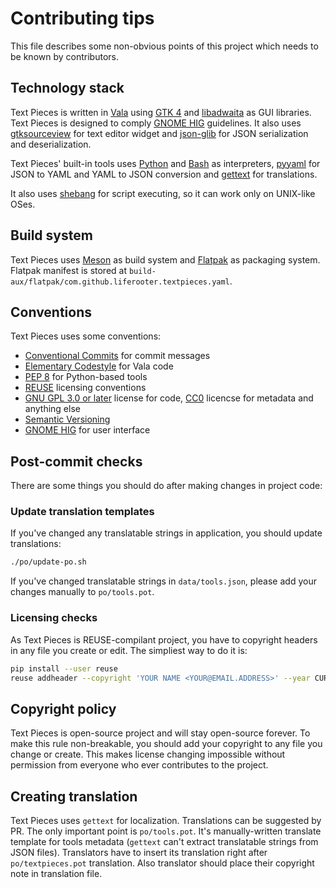 <!--
SPDX-FileCopyrightText: 2022 Gleb Smirnov <glebsmirnov0708@gmail.com>

SPDX-License-Identifier: CC0-1.0
-->

# Contributing tips

This file describes some non-obvious points of this project which needs to be known by contributors.

## Technology stack

Text Pieces is written in [Vala](https://wiki.gnome.org/Projects/Vala) using [GTK 4](https://gtk.org) and [libadwaita](https://gitlab.gnome.org/GNOME/libadwaita/) as GUI libraries. Text Pieces is designed to comply [GNOME HIG](https://developer.gnome.org/hig) guidelines. It also uses [gtksourceview](https://gitlab.gnome.org/GNOME/gtksourceview) for text editor widget and [json-glib](https://gitlab.gnome.org/GNOME/json-glib/) for JSON serialization and deserialization.

Text Pieces' built-in tools uses [Python](https://www.python.org/) and [Bash](https://www.gnu.org/software/bash/) as interpreters, [pyyaml](https://pyyaml.org/) for JSON to YAML and YAML to JSON conversion and [gettext](https://www.gnu.org/software/gettext/) for translations.

It also uses [shebang](https://wikipedia.org/en/Shebang_(Unix)) for script executing, so it can work only on UNIX-like OSes.

## Build system

Text Pieces uses [Meson](https://mesonbuild.com) as build system and [Flatpak](https://flatpak.org) as packaging system. Flatpak manifest is stored at `build-aux/flatpak/com.github.liferooter.textpieces.yaml`.

## Conventions

Text Pieces uses some conventions:
- [Conventional Commits](https://www.conventionalcommits.org/en/v1.0.0/) for commit messages
- [Elementary Codestyle](https://docs.elementary.io/develop/writing-apps/code-style) for Vala code
- [PEP 8](https://peps.python.org/pep-0008/) for Python-based tools
- [REUSE](https://reuse.software/) licensing conventions
- [GNU GPL 3.0 or later](https://www.gnu.org/licenses/gpl-3.0.en.html) license for code, [CC0](https://creativecommons.org/share-your-work/public-domain/cc0) licencse for metadata and anything else
- [Semantic Versioning](https://semver.org/)
- [GNOME HIG](https://developer.gnome.org/hig) for user interface

## Post-commit checks

There are some things you should do after making changes in project code:

### Update translation templates

If you've changed any translatable strings in application, you should update translations:

```bash
./po/update-po.sh
```

If you've changed translatable strings in `data/tools.json`, please add your changes manually to `po/tools.pot`.

### Licensing checks

As Text Pieces is REUSE-compilant project, you have to copyright headers in any file you create or edit. The simpliest way to do it is:

```bash
pip install --user reuse
reuse addheader --copyright 'YOUR NAME <YOUR@EMAIL.ADDRESS>' --year CURRENT_YEAR LICENSE_NAME FILE_NAME
```

## Copyright policy

Text Pieces is open-source project and will stay open-source forever. To make this rule non-breakable, you should add your copyright to any file you change or create. This makes license changing impossible without permission from everyone who ever contributes to the project.

## Creating translation

Text Pieces uses `gettext` for localization. Translations can be suggested by PR. The only important point is `po/tools.pot`. It's manually-written translate template for tools metadata (`gettext` can't extract translatable strings from JSON files). Translators have to insert its translation right after `po/textpieces.pot` translation. Also translator should place their copyright note in translation file.
